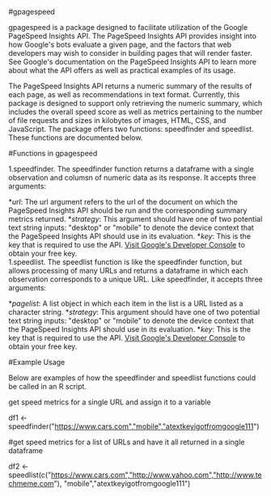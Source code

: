 #gpagespeed

gpagespeed is a package designed to facilitate utilization of the Google PageSpeed Insights API. The PageSpeed Insights API provides insight into how Google's bots evaluate a given page, and the factors that web developers may wish to consider in building pages that will render faster. See Google's documentation on the PageSpeed Insights API to learn more about what the API offers as well as practical examples of its usage.

The PageSpeed Insights API returns a numeric summary of the results of each page, as well as recommendations in text format. Currently, this package is designed to support only retrieving the numeric summary, which includes the overall speed score as well as metrics pertaining to the number of file requests and sizes in kilobytes of images, HTML, CSS, and JavaScript. The package offers two functions: speedfinder and speedlist. These functions are documented below.

#Functions in gpagespeed

1.speedfinder. The speedfinder function returns a dataframe with a single observation and columsn of numeric data as its response. It accepts three arguments:

*_url_: The url argument refers to the url of the document on which the PageSpeed Insights API should be run and the corresponding summary metrics returned.
*_strategy_: This argument should have one of two potential text string inputs: "desktop" or "mobile" to denote the device context that the PageSpeed Insights API should use in its evaluation.
*_key_: This is the key that is required to use the API. [Visit Google's Developer Console](https://developers.google.com/console/help/using-keys) to obtain your free key.  
1.speedlist. The speedlist function is like the speedfinder function, but allows processing of many URLs and returns a dataframe in which each observation corresponds to a unique URL. Like speedfinder, it accepts three arguments:

*_pagelist_: A list object in which each item in the list is a URL listed as a character string. 
*_strategy_: This argument should have one of two potential text string inputs: "desktop" or "mobile" to denote the device context that the PageSpeed Insights API should use in its evaluation.
*_key_: This is the key that is required to use the API. [Visit Google's Developer Console](https://developers.google.com/console/help/using-keys) to obtain your free key.  

#Example Usage

Below are examples of how the speedfinder and speedlist functions could be called in an R script.

get speed metrics for a single URL and assign it to a variable

df1 <- speedfinder("https://www.cars.com","mobile","atextkeyigotfromgoogle111")

#get speed metrics for a list of URLs and have it all returned in a single dataframe

df2 <- speedlist(c("https://www.cars.com","http://www.yahoo.com","http://www.techmeme.com"),
                 "mobile","atextkeyigotfromgoogle111")
